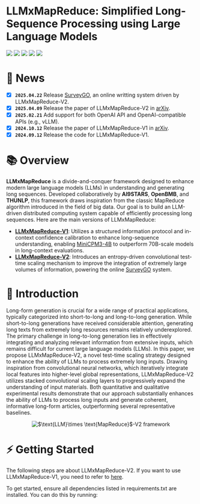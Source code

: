 # LLMxMapReduce: Simplified Long-Sequence Processing using Large Language Models

<a href='https://surveygo.modelbest.cn/'><img src='https://img.shields.io/badge/Demo-Page-pink'></a> <a href='https://arxiv.org/abs/2410.09342'><img src='https://img.shields.io/badge/V1-Paper-Green'></a> <a href='https://arxiv.org/abs/2504.05732'><img src='https://img.shields.io/badge/V2-Paper-blue'></a> <a href='https://huggingface.co/datasets/R0k1e/SurveyEval'><img src='https://img.shields.io/badge/SurveyEval-Benchmark-yellow'></a> <a href='README_zh.md'><img src='https://img.shields.io/badge/Chinese-Readme-red'></a>

# 🎉 News
- [x] **`2025.04.22`** Release [SurveyGO](https://surveygo.modelbest.cn/), an online writting system driven by LLMxMapReduce-V2.
- [x] **`2025.04.09`** Release the paper of LLMxMapReduce-V2 in [arXiv](https://arxiv.org/abs/2504.05732).
- [x] **`2025.02.21`** Add support for both OpenAI API and OpenAI-compatible APIs (e.g., vLLM).
- [x] **`2024.10.12`** Release the paper of LLMxMapReduce-V1 in [arXiv](https://arxiv.org/abs/2410.09342).
- [x] **`2024.09.12`** Release the code for LLMxMapReduce-V1.

# 📚 Overview
**LLMxMapReduce** is a divide-and-conquer framework designed to enhance modern large language models (LLMs) in understanding and generating long sequences. Developed collaboratively by **AI9STARS**, **OpenBMB**, and **THUNLP**, this framework draws inspiration from the classic MapReduce algorithm introduced in the field of big data. Our goal is to build an LLM-driven distributed computing system capable of efficiently processing long sequences. Here are the main versions of LLMxMapReduce:

* [**LLMxMapReduce-V1**](https://github.com/thunlp/LLMxMapReduce/blob/main/LLMxMapReduce_V1): Utilizes a structured information protocol and in-context confidence calibration to enhance long-sequence understanding, enabling [MiniCPM3-4B](https://github.com/OpenBMB/MiniCPM) to outperform 70B-scale models in long-context evaluations.
* [**LLMxMapReduce-V2**](https://github.com/thunlp/LLMxMapReduce/tree/main/LLMxMapReduce_V2): Introduces an entropy-driven convolutional test-time scaling mechanism to improve the integration of extremely large volumes of information, powering the online [SurveyGO](https://surveygo.modelbest.cn/) system.

# 📖 Introduction


Long-form generation is crucial for a wide range of practical applications, typically categorized into short-to-long and long-to-long generation. While short-to-long generations have received considerable attention, generating long texts from extremely long resources remains relatively underexplored. The primary challenge in long-to-long generation lies in effectively integrating and analyzing relevant information from extensive inputs, which remains difficult for current large language models (LLMs). In this paper, we propose LLMxMapReduce-V2, a novel test-time scaling strategy designed to enhance the ability of LLMs to process extremely long inputs. Drawing inspiration from convolutional neural networks, which iteratively integrate local features into higher-level global representations, LLMxMapReduce-V2 utilizes stacked convolutional scaling layers to progressively expand the understanding of input materials. Both quantitative and qualitative experimental results demonstrate that our approach substantially enhances the ability of LLMs to process long inputs and generate coherent, informative long-form articles, outperforming several representative baselines.

<div align="center">
  <img src="assets/main_pic.jpg" alt="$\text{LLM}\times \text{MapReduce}$-V2 framework">
</div>

# ⚡️ Getting Started
The following steps are about LLMxMapReduce-V2. If you want to use LLMxMapReduce-V1, you need to refer to [here](LLMxMapReduce_V1/README.md).

To get started, ensure all dependencies listed in requirements.txt are installed. You can do this by running: